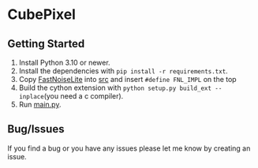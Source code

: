 # CubePixel

## Getting Started 
1) Install Python 3.10 or newer.
2) Install the dependencies with `pip install -r requirements.txt`.
3) Copy [FastNoiseLite](https://github.com/Auburn/FastNoiseLite/blob/master/C/FastNoiseLite.h) into [src](/src) and insert `#define FNL_IMPL` on the top
4) Build the cython extension with `python setup.py build_ext --inplace`(you need a c compiler).
5) Run [main.py](main.py).

## Bug/Issues
If you find a bug or you have any issues please let me know by creating an issue.
